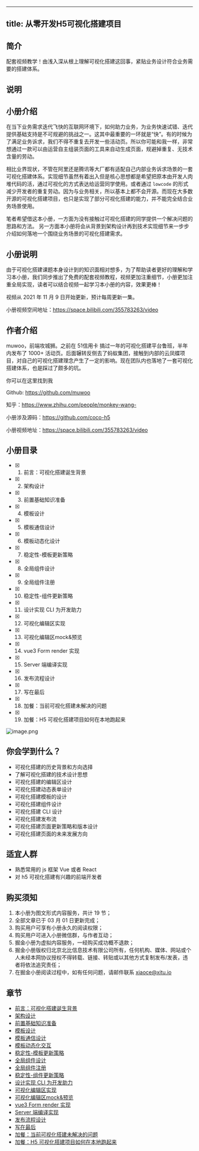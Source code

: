 
---
title: 从零开发H5可视化搭建项目
---

## 简介
配套视频教学！由浅入深从根上理解可视化搭建这回事，紧贴业务设计符合业务需要的搭建体系。

## 说明
## 小册介绍

在当下业务需求迭代飞快的互联网环境下，如何助力业务，为业务快速试错、迭代提供基础支持是不可规避的挑战之一。这其中最重要的一环就是“快”。有的时候为了满足业务诉求，我们不得不重复去开发一些活动页。所以你可能和我一样，非常想通过一款可以由运营自主组装页面的工具来自动生成页面，规避掉重复、无技术含量的劳动。

相比业界现状，不管在阿里还是腾讯等大厂都有适配自己内部业务诉求场景的一套可视化搭建体系。实现细节虽然有着出入但是核心思想都是希望把原本由开发人肉堆代码的活，通过可视化的方式表达给运营同学使用。或者通过 `lowcode` 的形式减少开发者的重复劳动。因为与业务相关，所以基本上都不会开源。而现在大多数开源的可视化搭建项目，也只是实现了部分可视化搭建的能力，并不能完全结合业务场景使用。

笔者希望借这本小册，一方面为没有接触过可视化搭建的同学提供一个解决问题的思路和方法。 另一方面本小册将会从背景到架构设计再到技术实现细节来一步步介绍如何落地一个围绕业务场景的可视化搭建需求。

## 小册说明

由于可视化搭建课题本身设计到的知识面相对想多，为了帮助读者更好的理解和学习本小册，我们同步推出了免费的配套视频教程，视频更加注重细节，小册更加注重全局实现，读者可以结合视频一起学习本小册的内容，效果更棒！

视频从 2021 年 11 月 9 日开始更新，预计每周更新一集。

小册视频空间地址：<https://space.bilibili.com/355783263/video>

## 作者介绍

muwoo，前端攻城狮。之前在 51信用卡 搞过一年的可视化搭建平台鲁班，半年内发布了 1000+ 活动页。后面辗转反侧去了蚂蚁集团，接触到内部的云凤蝶项目，对自己的可视化搭建理念产生了一定的影响。现在团队内也落地了一套可视化搭建体系，也是踩过了颇多的坑。

你可以在这里找到我

Github: <https://github.com/muwoo>

知乎：<https://www.zhihu.com/people/monkey-wang->

小册涉及源码：<https://github.com/coco-h5>

小册视频地址：<https://space.bilibili.com/355783263/video>

## 小册目录

- [x]  1. 前言：可视化搭建诞生背景
- [x]  2. 架构设计
- [x]  3. 前置基础知识准备
- [x]  4. 模板设计
- [x]  5. 模板通信设计
- [x]  6. 模板动态化设计
- [x]  7. 稳定性-模板更新策略
- [x]  8. 全局组件设计
- [x]  9. 全局组件注册
- [x]  10. 稳定性-组件更新策略
- [x]  11. 设计实现 CLI 为开发助力
- [x]  12. 可视化编辑区实现
- [x]  13. 可视化编辑区mock\&预览
- [x]  14. vue3 Form render 实现
- [x]  15. Server 端编译实现
- [x]  16. 发布流程设计
- [x]  17. 写在最后
- [x]  18. 加餐：当前可视化搭建未解决的问题
- [x]  19. 加餐：H5 可视化搭建项目如何在本地跑起来

![image.png](https://p6-juejin.byteimg.com/tos-cn-i-k3u1fbpfcp/4b215a28552848e78b8a307ef44b8f1a~tplv-k3u1fbpfcp-watermark.image)

## 你会学到什么？

- 可视化搭建的历史背景和方向选择
- 了解可视化搭建的技术设计思想
- 可视化搭建的编辑区设计
- 可视化搭建动态表单设计
- 可视化搭建模板的设计
- 可视化搭建组件设计
- 可视化搭建 CLI 设计
- 可视化搭建发布流
- 可视化搭建页面更新策略和版本设计
- 可视化搭建页面的未来发展方向

## 适宜人群

- 熟悉常用的 js 框架 Vue 或者 React
- 对 h5 可视化搭建有兴趣的前端开发者

## 购买须知

1.  本小册为图文形式内容服务，共计 19 节；
2.  全部文章已于 03 月 01 日更新完成；
3.  购买用户可享有小册永久的阅读权限；
4.  购买用户可进入小册微信群，与作者互动；
5.  掘金小册为虚拟内容服务，一经购买成功概不退款；
6.  掘金小册版权归北京北比信息技术有限公司所有，任何机构、媒体、网站或个人未经本网协议授权不得转载、链接、转贴或以其他方式复制发布/发表，违者将依法追究责任；
7.  在掘金小册阅读过程中，如有任何问题，请邮件联系 <xiaoce@xitu.io>

## 章节
- [前言：可视化搭建诞生背景](./前言-可视化搭建诞生背景.md)
- [架构设计](./架构设计.md)
- [前置基础知识准备](./前置基础知识准备.md)
- [模板设计](./模板设计.md)
- [模板通信设计](./模板通信设计.md)
- [模板动态化交互](./模板动态化交互.md)
- [稳定性-模板更新策略](./稳定性-模板更新策略.md)
- [全局组件设计](./全局组件设计.md)
- [全局组件注册](./全局组件注册.md)
- [稳定性-组件更新策略](./稳定性-组件更新策略.md)
- [设计实现 CLI 为开发助力](<./设计实现 CLI 为开发助力.md>)
- [可视化编辑区实现](./可视化编辑区实现.md)
- [可视化编辑区mock\&预览](<./可视化编辑区mock and 预览.md>)
- [vue3 Form render 实现](<./vue3 Form render 实现.md>)
- [Server 端编译实现](<./Server 端编译实现.md>)
- [发布流程设计](./发布流程设计.md)
- [写在最后](./写在最后.md)
- [加餐：当前可视化搭建未解决的问题](./加餐-当前可视化搭建未解决的问题.md)
- [加餐：H5 可视化搭建项目如何在本地跑起来](<./加餐-H5 可视化搭建项目如何在本地跑起来.md>)

    